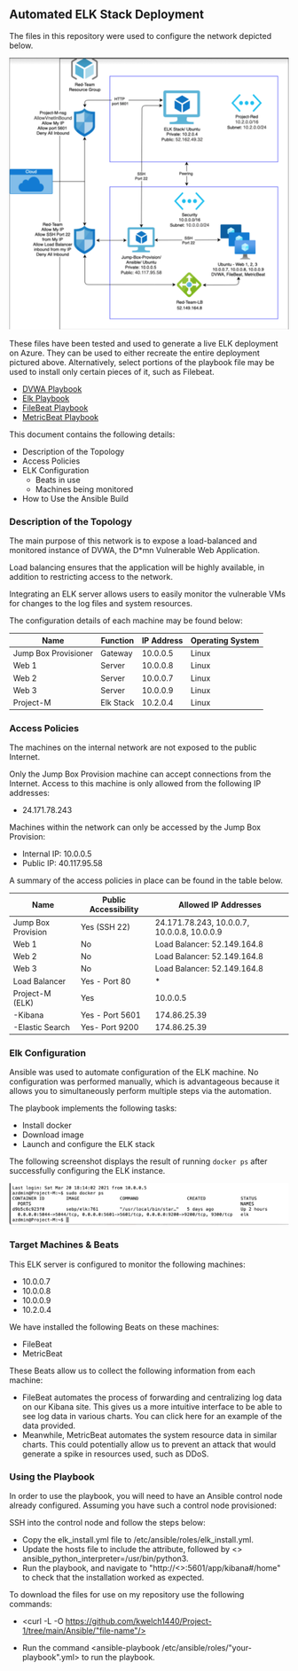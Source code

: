 ## Automated ELK Stack Deployment

The files in this repository were used to configure the network depicted below.

![TODO: Update the path with the name of your diagram](Diagrams/Project-1-Diagram.png)

These files have been tested and used to generate a live ELK deployment on Azure. They can be used to either recreate the entire deployment pictured above. Alternatively, select portions of the playbook file may be used to install only certain pieces of it, such as Filebeat.

- [DVWA Playbook](Ansible/dvwa-playbook.yml)
- [Elk Playbook](Ansible/install-elk.yml)
- [FileBeat Playbook](Ansible/filebeat-playbook.yml)
- [MetricBeat Playbook](Ansible/metricbeat-playbook.yml)

This document contains the following details:
- Description of the Topology
- Access Policies
- ELK Configuration
  - Beats in use
  - Machines being monitored
- How to Use the Ansible Build


### Description of the Topology

The main purpose of this network is to expose a load-balanced and monitored instance of DVWA, the D*mn Vulnerable Web Application.

Load balancing ensures that the application will be highly available, in addition to restricting access to the network.

Integrating an ELK server allows users to easily monitor the vulnerable VMs for changes to the log files and system resources.

The configuration details of each machine may be found below:

| Name                 | Function  | IP Address | Operating System |
|----------------------|-----------|------------|------------------|
| Jump Box Provisioner | Gateway   | 10.0.0.5   | Linux            |
| Web 1                | Server    | 10.0.0.8   | Linux            |
| Web 2                | Server    | 10.0.0.7   | Linux            |
| Web 3                | Server    | 10.0.0.9   | Linux            |
| Project-M            | Elk Stack | 10.2.0.4   | Linux            |

### Access Policies

The machines on the internal network are not exposed to the public Internet. 

Only the Jump Box Provision machine can accept connections from the Internet. Access to this machine is only allowed from the following IP addresses:
- 24.171.78.243

Machines within the network can only be accessed by the Jump Box Provision:
- Internal IP: 10.0.0.5
- Public IP: 40.117.95.58

A summary of the access policies in place can be found in the table below.

| Name               | Public Accessibility | Allowed IP Addresses                        |
|--------------------|----------------------|---------------------------------------------|
| Jump Box Provision |     Yes (SSH 22)     | 24.171.78.243, 10.0.0.7, 10.0.0.8, 10.0.0.9 |
| Web 1              |          No          | Load Balancer: 52.149.164.8                 |
| Web 2              |          No          | Load Balancer: 52.149.164.8                 |
| Web 3              |          No          | Load Balancer: 52.149.164.8                 |
| Load Balancer      |     Yes - Port 80    | *                                           |
| Project-M (ELK)    |          Yes         | 10.0.0.5                                    |
| -Kibana            |    Yes - Port 5601   | 174.86.25.39                                |
| -Elastic Search    |    Yes- Port 9200    | 174.86.25.39                                |

### Elk Configuration

Ansible was used to automate configuration of the ELK machine. No configuration was performed manually, which is advantageous because it allows you to simultaneously perform multiple steps via the automation.

The playbook implements the following tasks:
- Install docker 
- Download image
- Launch and configure the ELK stack 

The following screenshot displays the result of running `docker ps` after successfully configuring the ELK instance.

![TODO: Update the path with the name of your screenshot of docker ps output](Images/docker-ps.png)

### Target Machines & Beats
This ELK server is configured to monitor the following machines:
- 10.0.0.7
- 10.0.0.8
- 10.0.0.9
- 10.2.0.4

We have installed the following Beats on these machines:
- FileBeat
- MetricBeat

These Beats allow us to collect the following information from each machine:
- FileBeat automates the process of forwarding and centralizing log data on our Kibana site. This gives us a more intuitive interface to be able to see log data in various charts. You can click here for an example of the data provided.
- Meanwhile, MetricBeat automates the system resource data in similar charts. This could potentially allow us to prevent an attack that would generate a spike in resources used, such as DDoS.

### Using the Playbook
In order to use the playbook, you will need to have an Ansible control node already configured. Assuming you have such a control node provisioned: 

SSH into the control node and follow the steps below:
- Copy the elk_install.yml file to /etc/ansible/roles/elk_install.yml.
- Update the hosts file to include the attribute, followed by <<IP address>> ansible_python_interpreter=/usr/bin/python3.
- Run the playbook, and navigate to "http://<<your ELK ip>>:5601/app/kibana#/home" to check that the installation worked as expected.

To download the files for use on my repository use the following commands:
- <curl -L -O https://github.com/kwelch1440/Project-1/tree/main/Ansible/"file-name"/>

- Run the command <ansible-playbook /etc/ansible/roles/"your-playbook".yml> to run the playbook.